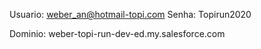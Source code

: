 Usuario: weber_an@hotmail-topi.com
Senha: Topirun2020

Dominio: weber-topi-run-dev-ed.my.salesforce.com